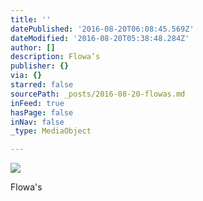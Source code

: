```yaml
---
title: ''
datePublished: '2016-08-20T06:08:45.569Z'
dateModified: '2016-08-20T05:38:48.284Z'
author: []
description: Flowa’s
publisher: {}
via: {}
starred: false
sourcePath: _posts/2016-08-20-flowas.md
inFeed: true
hasPage: false
inNav: false
_type: MediaObject

---
```

![](https://the-grid-user-content.s3-us-west-2.amazonaws.com/09b8fe75-86a9-4278-8009-254490e932fb.jpg)

Flowa's